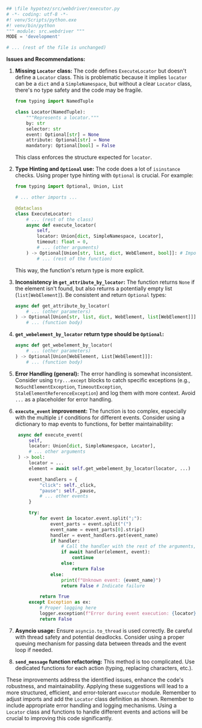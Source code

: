 ```python
## \file hypotez/src/webdriver/executor.py
# -*- coding: utf-8 -*-
#! venv/Scripts/python.exe
#! venv/bin/python
""" module: src.webdriver """
MODE = 'development'

# ... (rest of the file is unchanged)

```

**Issues and Recommendations:**

1. **Missing `Locator` class:** The code defines `ExecuteLocator` but doesn't define a `Locator` class.  This is problematic because it implies `locator` can be a `dict` and a `SimpleNamespace`, but without a clear `Locator` class, there's no type safety and the code may be fragile.

   ```python
   from typing import NamedTuple

   class Locator(NamedTuple):
       """Represents a locator."""
       by: str
       selector: str
       event: Optional[str] = None
       attribute: Optional[str] = None
       mandatory: Optional[bool] = False

   ```
   This class enforces the structure expected for `locator`.

2. **Type Hinting and `Optional` use:** The code does a lot of `isinstance` checks.  Using proper type hinting with `Optional` is crucial.  For example:


   ```python
   from typing import Optional, Union, List

   # ... other imports ...
   
   @dataclass
   class ExecuteLocator:
       # ... (rest of the class)
       async def execute_locator(
           self,
           locator: Union[dict, SimpleNamespace, Locator],
           timeout: float = 0,
           # ... (other arguments)
       ) -> Optional[Union[str, list, dict, WebElement, bool]]: # Important change
           # ... (rest of the function)
   ```
   This way, the function's return type is more explicit.

3. **Inconsistency in `get_attribute_by_locator`:**  The function returns `None` if the element isn't found, but also returns a potentially empty list (`list[WebElement]`).   Be consistent and return `Optional` types:

   ```python
   async def get_attribute_by_locator(
       # ... (other parameters)
   ) -> Optional[Union[str, list, dict, WebElement, list[WebElement]]]:
       # ... (function body)
   ```

4. **`get_webelement_by_locator` return type should be `Optional`:**

   ```python
   async def get_webelement_by_locator(
       # ... (other parameters)
   ) -> Optional[Union[WebElement, List[WebElement]]]:
       # ... (function body)
   ```

5. **Error Handling (general):**  The error handling is somewhat inconsistent.  Consider using `try...except` blocks to catch specific exceptions (e.g., `NoSuchElementException`, `TimeoutException`, `StaleElementReferenceException`) and log them with more context.  Avoid `...` as a placeholder for error handling.


6. **`execute_event` improvement:** The function is too complex, especially with the multiple `if` conditions for different events. Consider using a dictionary to map events to functions, for better maintainability:

   ```python
    async def execute_event(
        self,
        locator: Union[dict, SimpleNamespace, Locator],
        # ... other arguments
    ) -> bool:
        locator = ...
        element = await self.get_webelement_by_locator(locator, ...)

        event_handlers = {
            "click": self._click,
            "pause": self._pause,
            # ... other events
        }

        try:
            for event in locator.event.split(";"):
                event_parts = event.split("(")
                event_name = event_parts[0].strip()
                handler = event_handlers.get(event_name)
                if handler:
                    # Call the handler with the rest of the arguments, properly checked for validity
                    if await handler(element, event):
                        continue
                    else:
                        return False
                else:
                    print(f"Unknown event: {event_name}")
                    return False # Indicate failure

            return True
        except Exception as ex:
            # Proper logging here
            logger.exception(f"Error during event execution: {locator}", ex)
            return False
   ```

7. **Asyncio usage:** Ensure `asyncio.to_thread` is used correctly. Be careful with thread safety and potential deadlocks. Consider using a proper queuing mechanism for passing data between threads and the event loop if needed.

8. **`send_message` function refactoring:**  This method is too complicated. Use dedicated functions for each action (typing, replacing characters, etc.).


These improvements address the identified issues, enhance the code's robustness, and maintainability.  Applying these suggestions will lead to a more structured, efficient, and error-tolerant `executor` module. Remember to adjust imports and add the `Locator` class definition as shown. Remember to include appropriate error handling and logging mechanisms.  Using a `Locator` class and functions to handle different events and actions will be crucial to improving this code significantly.